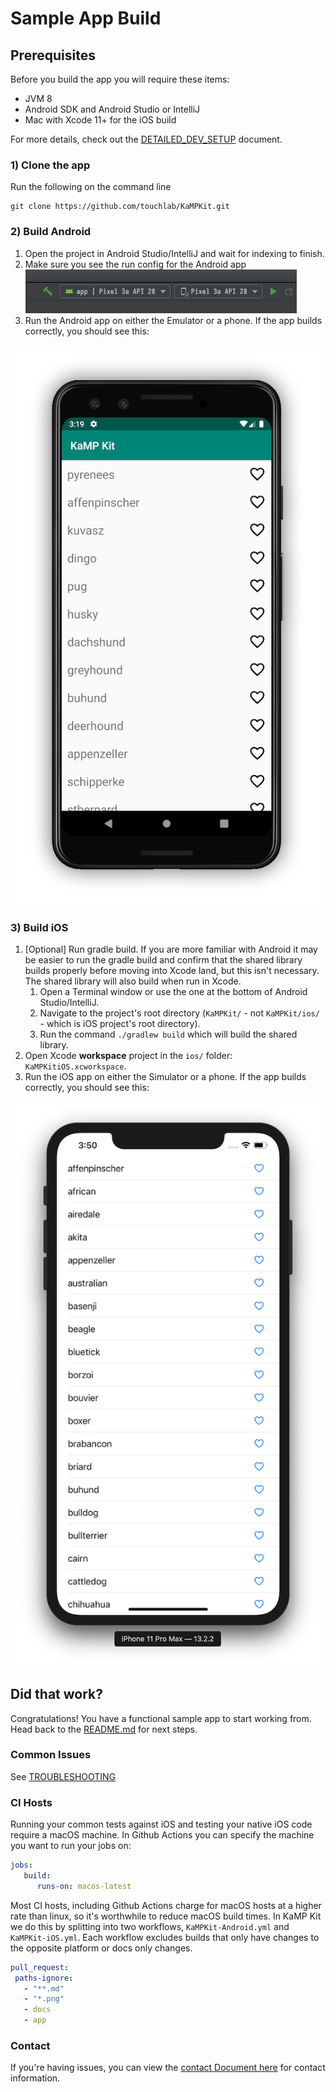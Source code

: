 # Sample App Build

## Prerequisites
Before you build the app you will require these items:

* JVM 8
* Android SDK and Android Studio or IntelliJ
* Mac with Xcode 11+ for the iOS build

For more details, check out the [DETAILED_DEV_SETUP](DETAILED_DEV_SETUP.md) document.

### 1) Clone the app
Run the following on the command line
```
git clone https://github.com/touchlab/KaMPKit.git
```

### 2) Build Android
1. Open the project in Android Studio/IntelliJ and wait for indexing to finish.
2. Make sure you see the run config for the Android app                    
![](runconfig.png)
3. Run the Android app on either the Emulator or a phone. If the app builds correctly, you should see this:

![](Screenshots/kampScreenshotAndroid.png)

### 3) Build iOS

1. [Optional] Run gradle build. If you are more familiar with Android it may be easier to run the gradle build and confirm that the shared library builds properly before moving into Xcode land, but this isn't necessary. The shared library will also build when run in Xcode.
   1. Open a Terminal window or use the one at the bottom of Android Studio/IntelliJ. 
   2. Navigate to the project's root directory (`KaMPKit/` - not `KaMPKit/ios/` - which is iOS project's root directory). 
   3. Run the command `./gradlew build` which will build the shared library.
2. Open Xcode **workspace** project in the `ios/` folder: `KaMPKitiOS.xcworkspace`.
3. Run the iOS app on either the Simulator or a phone. If the app builds correctly, you should see this:

![](Screenshots/kampScreenshotiOS.png)

## Did that work?

Congratulations! You have a functional sample app to start working from. Head back to the [README.md](../README.md#Sanity-Check) for next steps.

### Common Issues

See [TROUBLESHOOTING](TROUBLESHOOTING.md)

### CI Hosts
Running your common tests against iOS and testing your native iOS code require a macOS machine. In Github Actions you can specify the machine you want to run your jobs on:

```yaml
jobs:
   build:
      runs-on: macos-latest
```
Most CI hosts, including Github Actions charge for macOS hosts at a higher rate than linux, so it's worthwhile to reduce macOS build times. In KaMP Kit we do this by splitting into two workflows, `KaMPKit-Android.yml` and `KaMPKit-iOS.yml`. Each workflow excludes builds that only have changes to the opposite platform or docs only changes.

```yaml
pull_request:
 paths-ignore:
   - "**.md"
   - "*.png"
   - docs
   - app
```

### Contact

If you're having issues, you can view the [contact Document here](https://github.com/touchlab/KaMPKit/blob/master/CONTACT_US.md) for contact information.
